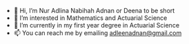 - 👋 Hi, I’m Nur Adlina Nabihah Adnan or Deena to be short
- 👀 I’m interested in Mathematics and Actuarial Science
- 🌱 I’m currently in my first year degree in Actuarial Science
- 📫 You can reach me by emailing adleenadnan@gmail.com

<!---
nuradlinaadnan/nuradlinaadnan is a ✨ special ✨ repository because its `README.md` (this file) appears on your GitHub profile.
You can click the Preview link to take a look at your changes.
--->
